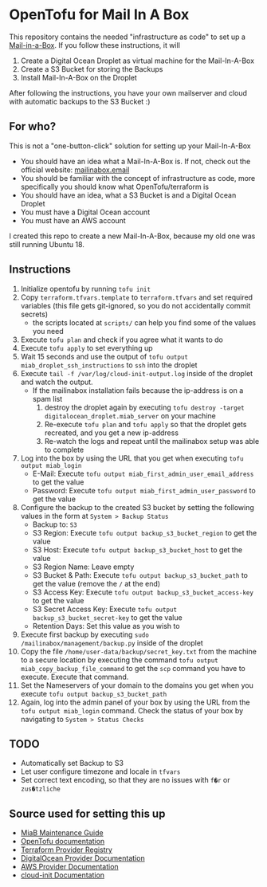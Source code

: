 # OpenTofu for Mail In A Box
This repository contains the needed "infrastructure as code" to set up a [Mail-in-a-Box](https://mailinabox.email/).
If you follow these instructions, it will

1. Create a Digital Ocean Droplet as virtual machine for the Mail-In-A-Box
2. Create a S3 Bucket for storing the Backups
3. Install Mail-In-A-Box on the Droplet

After following the instructions, you have your own mailserver and cloud with automatic backups to the S3 Bucket :)

## For who?
This is not a "one-button-click" solution for setting up your Mail-In-A-Box
* You should have an idea what a Mail-In-A-Box is. If not, check out the official website: [mailinabox.email](https://mailinabox.email/)
* You should be familiar with the concept of infrastructure as code, more specifically you should know what
  OpenTofu/terraform is
* You should have an idea, what a S3 Bucket is and a Digital Ocean Droplet
* You must have a Digital Ocean account
* You must have an AWS account

I created this repo to create a new Mail-In-A-Box, because my old one was still running Ubuntu 18.

## Instructions
1. Initialize opentofu by running `tofu init`
2. Copy `terraform.tfvars.template` to `terraform.tfvars` and set required variables (this file gets git-ignored, so
   you do not accidentally commit secrets)
   * the scripts located at `scripts/` can help you find some of the values you need
3. Execute `tofu plan` and check if you agree what it wants to do
4. Execute `tofu apply` to set everything up
5. Wait 15 seconds and use the output of `tofu output miab_droplet_ssh_instructions` to `ssh` into the droplet
6. Execute `tail -f /var/log/cloud-init-output.log` inside of the droplet and watch the output.
   * If the mailinabox installation fails because the ip-address is on a spam list
     1. destroy the droplet again by executing `tofu destroy -target digitalocean_droplet.miab_server` on your machine
     2. Re-execute `tofu plan` and `tofu apply` so that the droplet gets recreated, and you get a new ip-address
     3. Re-watch the logs and repeat until the mailinabox setup was able to complete
7. Log into the box by using the URL that you get when executing `tofu output miab_login`
    * E-Mail: Execute `tofu output miab_first_admin_user_email_address` to get the value
    * Password: Execute `tofu output miab_first_admin_user_password` to get the value
8. Configure the backup to the created S3 bucket by setting the following values in the form at `System > Backup Status`
    * Backup to: `S3`
    * S3 Region: Execute `tofu output backup_s3_bucket_region` to get the value
    * S3 Host: Execute `tofu output backup_s3_bucket_host` to get the value
    * S3 Region Name: Leave empty
    * S3 Bucket & Path: Execute `tofu output backup_s3_bucket_path` to get the value (remove the `/` at the end)
    * S3 Access Key: Execute `tofu output backup_s3_bucket_access-key` to get the value
    * S3 Secret Access Key: Execute `tofu output backup_s3_bucket_secret-key` to get the value
    * Retention Days: Set this value as you wish to
9. Execute first backup by executing `sudo /mailinabox/management/backup.py` inside of the droplet
10. Copy the file `/home/user-data/backup/secret_key.txt` from the machine to a secure location by executing the
    command `tofu output miab_copy_backup_file_command` to get the `scp` command you have to execute. Execute that
    command.
11. Set the Nameservers of your domain to the domains you get when you execute `tofu output backup_s3_bucket_path`
12. Again, log into the admin panel of your box by using the URL from the `tofu output miab_login` command. Check the
    status of your box by navigating to `System > Status Checks`

## TODO
* Automatically set Backup to S3
* Let user configure timezone and locale in `tfvars`
* Set correct text encoding, so that they are no issues with `f�r` or `zus�tzliche`


## Source used for setting this up
* [MiaB Maintenance Guide](https://mailinabox.email/maintenance.html#upgrade)
* [OpenTofu documentation](https://opentofu.org/docs/)
* [Terraform Provider Registry](https://registry.terraform.io/browse/providers)
* [DigitalOcean Provider Documentation](https://registry.terraform.io/providers/digitalocean/digitalocean/latest/docs)
* [AWS Provider Documentation](https://registry.terraform.io/providers/hashicorp/aws/latest/docs)
* [cloud-init Documentation](https://cloudinit.readthedocs.io/en/latest/howto/locate_files.html)


